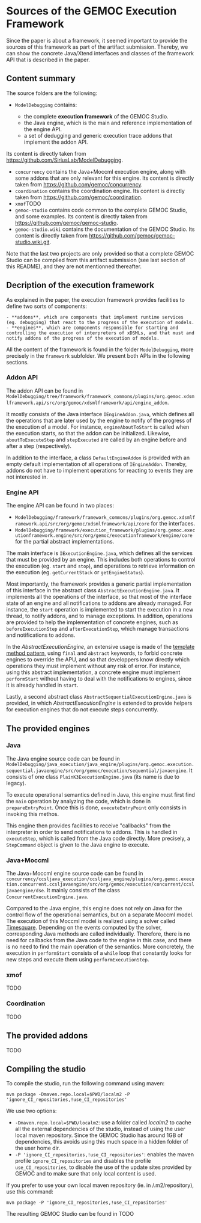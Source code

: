 # Sources of the GEMOC Execution Framework

Since the paper is about a framework, it seemed important to provide the sources of this framework as part of the artifact submission. Thereby, we can show the concrete Java/Xtend interfaces and classes of the framework API that is described in the paper.

## Content summary

The source folders are the following:

- `ModelDebugging` contains:

	- the complete **execution framework** of the GEMOC Studio.
	- the Java engine, which is the main and reference implementation of the engine API.
	- a set of dedugging and generic execution trace addons that implement the addon API. 

Its content is directly taken from https://github.com/SiriusLab/ModelDebugging.
- `concurrency` contains the Java+Moccml execution engine, along with some addons that are only relevant for this engine. Its content is directly taken from https://github.com/gemoc/concurrency.
- `coordination` contains the coordination engine. Its content is directly taken from https://github.com/gemoc/coordination.
- `xmof`TODO
- `gemoc-studio` contains code common to the complete GEMOC Studio, and some examples. Its content is directly taken from https://github.com/gemoc/gemoc-studio.
- `gemoc-studio.wiki` contains the documentation of the GEMOC Studio. Its content is directly taken from  https://github.com/gemoc/gemoc-studio.wiki.git.

Note that the last two projects are only provided so that a complete GEMOC Studio can be compiled from this artifact submission (see last section of this README), and they are not mentionned thereafter.

## Decription of the execution framework

As explained in the paper, the execution framework provides facilities to define two sorts of components:

	- **addons**, which are components that implement runtime services (eg. debugging) that react to the progress of the execution of models.
	- **engines**, which are components responsible for starting and controlling the execution of interpreters of xDSMLs, and that must and notify addons of the progress of the execution of models.

All the content of the framework is found in the folder `ModelDebugging`, more precisely in the `framework` subfolder. We present both APIs in the following sections.

### Addon API

The addon API can be found in `ModelDebugging/tree/framework/framework_commons/plugins/org.gemoc.xdsmlframework.api/src/org/gemoc/xdsmlframework/api/engine_addon`.

It mostly consists of the Java interface `IEngineAddon.java`, which defines all the operations that are later used by the engine to notify of the progress of the execution of a model. For instance, `engineAboutToStart` is called when the execution starts, so that the addon can be initialized. Likewise, `aboutToExecuteStep` and `stepExecuted` are called by an engine before and after a step (respectively).

In addition to the interface, a class `DefaultEngineAddon` is provided with an empty default implementation of all operations of `IEngineAddon`. Thereby, addons do not have to implement operations for reacting to events they are not interested in.


### Engine API

The engine API can be found in two places:

- `ModelDebugging/framework/framework_commons/plugins/org.gemoc.xdsmlframework.api/src/org/gemoc/xdsmlframework/api/core` for the interfaces.
- `ModelDebugging/framework/execution_framework/plugins/org.gemoc.executionframework.engine/src/org/gemoc/executionframework/engine/core` for the partial abstract implementations.

The main interface is `IExecutionEngine.java`, which defines all the services that must be provided by an engine. This includes both operations to control the execution (eg. `start` and `stop`), and operations to retrieve information on the execution (eg. `getCurrentStack` or `getEngineStatus`).

Most importantly, the framework provides a generic partial implementation of this interface in the abstract class `AbstractExecutionEngine.java`. It implements all the operations of the interface, so that most of the interface state of an engine and all notifications to addons are already managed. For instance, the `start` operation is implemented to start the execution in a new thread, to notify addons, and to manage exceptions. In addition, operations are provided to help the implementation of concrete engines, such as `beforeExecutionStep` and `afterExecutionStep`, which manage transactions and notifications to addons.

In the *AbstractExecutionEngine*, an extensive usage is made of the [template method pattern](https://en.wikipedia.org/wiki/Template_method_pattern), using `final` and `abstract` keywords, to forbid concrete engines to override the APU, and so that developpers know directly which operations they must implement without any risk of error. For instance, using this abstract implementation, a concrete engine must implement `performStart` without having to deal with the notifications to engines, since it is already handled in `start`.

Lastly, a second abstract class `AbstractSequentialExecutionEngine.java` is provided, in which *AbstractExecutionEngine* is extended to provide helpers for execution engines that do not execute steps concurrently.


## The provided engines

### Java

The Java engine source code can be found in `ModelDebugging/java_execution/java_engine/plugins/org.gemoc.execution.sequential.javaengine/src/org/gemoc/execution/sequential/javaengine`. It consists of one class `PlainK3ExecutionEngine.java` (its name is due to legacy).

To execute operational semantics defined in Java, this engine must first find the `main` operation by analyzing the code, which is done in `prepareEntryPoint`. Once this is done, `executeEntryPoint` only consists in invoking this methos.

This engine then provides facilities to receive "callbacks" from the interpreter in order to send notifications to addons. This is handled in `executeStep`, which is called from the Java code directly. More precisely, a `StepCommand` object is given to the Java engine to execute.

### Java+Moccml

The Java+Moccml engine source code can be found in `concurrency/ccsljava_execution/ccsljava_engine/plugins/org.gemoc.execution.concurrent.ccsljavaengine/src/org/gemoc/execution/concurrent/ccsljavaengine/dse`. It mainly consists of the class `ConcurrentExecutionEngine.java`.

Compared to the Java engine, this engine does not rely on Java for the control flow of the operational semantics, but on a separate Moccml model. The execution of this Moccml model is realized using a solver called [Timesquare](http://timesquare.inria.fr/). Depending on the events computed by the solver, corresponding Java methods are called individually. Therefore, there is no need for callbacks from the Java code to the engine in this case, and there is no need to find the main operation of the semantics. More concretely, the execution in `performStart` consists of a `while` loop that constantly looks for new steps and execute them using `performExecutionStep`.

### xmof

TODO

### Coordination

TODO

## The provided addons

TODO

## Compiling the studio

To compile the studio, run the following command using maven:

~~~
mvn package -Dmaven.repo.local=$PWD/localm2 -P 'ignore_CI_repositories,!use_CI_repositories'
~~~

We use two options:

- `-Dmaven.repo.local=$PWD/localm2`: use a folder called *localm2* to cache all the external dependencies of the studio, instead of using the user local maven repository. Since the GEMOC Studio has around 1GB of dependencies, this avoids using this much space in a hidden folder of the user home dir.
- `-P 'ignore_CI_repositories,!use_CI_repositories'`: enables the maven profile `ignore_CI_repositories` and disables the profile `use_CI_repositories`, to disable the use of the update sites provided by GEMOC and to make sure that only local content is used.

If you prefer to use your own local maven repository (ie. in <HOME>/.m2/repository), use this command:

~~~
mvn package -P 'ignore_CI_repositories,!use_CI_repositories'
~~~

The resulting GEMOC Studio can be found in TODO

 
